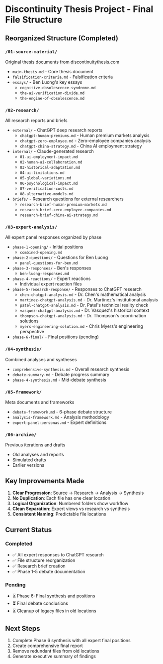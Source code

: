 # Discontinuity Thesis Project - Final File Structure

## Reorganized Structure (Completed)

### `/01-source-material/`
Original thesis documents from discontinuitythesis.com
- `main-thesis.md` - Core thesis document
- `falsification-criteria.md` - Falsification criteria
- `essays/` - Ben Luong's key essays
  - `cognitive-obsolescence-syndrome.md`
  - `the-ai-verification-divide.md`
  - `the-engine-of-obsolescence.md`

### `/02-research/`
All research reports and briefs
- `external/` - ChatGPT deep research reports
  - `chatgpt-human-premiums.md` - Human premium markets analysis
  - `chatgpt-zero-employee.md` - Zero-employee companies analysis
  - `chatgpt-china-strategy.md` - China AI employment strategy
- `internal/` - Claude-generated research
  - `01-ai-employment-impact.md`
  - `02-human-ai-collaboration.md`
  - `03-historical-adaptation.md`
  - `04-ai-limitations.md`
  - `05-global-variations.md`
  - `06-psychological-impact.md`
  - `07-verification-costs.md`
  - `08-alternative-models.md`
- `briefs/` - Research questions for external researchers
  - `research-brief-human-premium-markets.md`
  - `research-brief-zero-employee-companies.md`
  - `research-brief-china-ai-strategy.md`

### `/03-expert-analysis/`
All expert panel responses organized by phase
- `phase-1-opening/` - Initial positions
  - `combined-opening.md`
- `phase-2-questions/` - Questions for Ben Luong
  - `panel-questions-for-ben.md`
- `phase-3-responses/` - Ben's responses
  - `ben-luong-responses.md`
- `phase-4-reactions/` - Expert reactions
  - Individual expert reaction files
- `phase-5-research-response/` - Responses to ChatGPT research
  - `chen-chatgpt-analysis.md` - Dr. Chen's mathematical analysis
  - `martinez-chatgpt-analysis.md` - Dr. Martinez's institutional analysis
  - `patel-chatgpt-analysis.md` - Dr. Patel's technical reality check
  - `vasquez-chatgpt-analysis.md` - Dr. Vasquez's historical context
  - `thompson-chatgpt-analysis.md` - Dr. Thompson's coordination solutions
  - `myers-engineering-solution.md` - Chris Myers's engineering perspective
- `phase-6-final/` - Final positions (pending)

### `/04-synthesis/`
Combined analyses and syntheses
- `comprehensive-synthesis.md` - Overall research synthesis
- `debate-summary.md` - Debate progress summary
- `phase-4-synthesis.md` - Mid-debate synthesis

### `/05-framework/`
Meta documents and frameworks
- `debate-framework.md` - 6-phase debate structure
- `analysis-framework.md` - Analysis methodology
- `expert-panel-personas.md` - Expert definitions

### `/06-archive/`
Previous iterations and drafts
- Old analyses and reports
- Simulated drafts
- Earlier versions

## Key Improvements Made

1. **Clear Progression**: Source → Research → Analysis → Synthesis
2. **No Duplication**: Each file has one clear location
3. **Logical Organization**: Numbered folders show workflow
4. **Clean Separation**: Expert views vs research vs synthesis
5. **Consistent Naming**: Predictable file locations

## Current Status

### Completed
- ✅ All expert responses to ChatGPT research
- ✅ File structure reorganization
- ✅ Research brief creation
- ✅ Phase 1-5 debate documentation

### Pending
- ⏳ Phase 6: Final synthesis and positions
- ⏳ Final debate conclusions
- ⏳ Cleanup of legacy files in old locations

## Next Steps

1. Complete Phase 6 synthesis with all expert final positions
2. Create comprehensive final report
3. Remove redundant files from old locations
4. Generate executive summary of findings